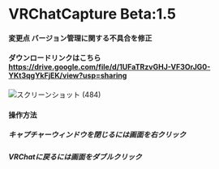# VRChatCapture Beta:1.5  
#### 変更点 バージョン管理に関する不具合を修正
#### ダウンロードリンクはこちら　https://drive.google.com/file/d/1UFaTRzvGHJ-VF3OrJG0-YKt3qgYkFjEK/view?usp=sharing

![スクリーンショット (484)](https://user-images.githubusercontent.com/51302983/89489187-da1bed00-d7e4-11ea-97cf-8f16d08816aa.png)　　
#### 操作方法  
##### キャプチャーウィンドウを閉じるには画面を右クリック  
##### VRChatに戻るには画面をダブルクリック

